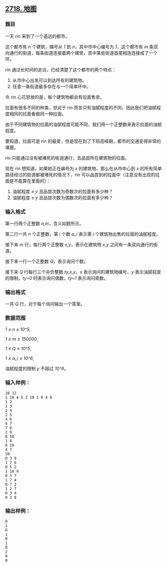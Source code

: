 ## [2718. 地图](https://www.acwing.com/problem/content/2720/)

### 题目

一天 rin 来到了一个遥远的都市。

这个都市有 *n* 个建筑，编号从 *1* 到 *n*，其中市中心编号为 *1*，这个都市有 *m* 条双向通行的街道，每条街道连接着两个建筑，其中某些街道首尾相连连接成了一个环。

rin 通过长时间的走访，已经清楚了这个都市的两个特点：

1. 从市中心出发可以到达所有的建筑物。
2. 任意一条街道最多存在与一个简单环中。

令 rin 心花怒放的是，每个建筑物都会有拉面售卖。

拉面有很多不同的种类，但对于 rin 而言只有油腻程度的不同，因此我们把油腻程度相同的拉面看做同一种拉面。

由于不同建筑物的拉面的油腻程度可能不同，我们用一个正整数来表示拉面的油腻程度。

要知道，拉面可是 rin 的最爱，但是现在到了下班高峰期，都市的交通变得非常的堵塞。

rin 只能通过没有被堵死的街道通行，去品尝所在建筑物的拉面。

现在 rin 想知道，如果她正在编号为 *x* 的建筑物，那么在从市中心到 *x* 的所有简单路径经过的街道都被堵死的情况下，rin 可以品尝到的拉面中（注意没有出现的拉面是不能算在里面的）：

1. 油腻程度 *≤ y* 且品尝次数为奇数次的拉面有多少种？
2. 油腻程度 *≤ y* 且品尝次数为偶数次的拉面有多少种？

### 输入格式

第一行两个正整数 *n,m*，含义如题所示。

第二行一共 *n* 个正整数，第 *i* 个数 *a_i* 表示第 *i* 个建筑物出售的拉面的油腻程度。

接下来 *m* 行，每行两个正整数 *x,y*，表示在建筑物 *x,y* 之间有一条双向通行的街道。

接下来一行一个正整数 *Q*，表示询问个数。

接下来 *Q* 行每行三个非负整数 *ty,x,y*，*x* 表示询问的建筑物编号，*y* 表示油腻程度的限制，*ty=0* 时表示询问偶数，*ty=1* 表示询问奇数。

### 输出格式

一共 *Q* 行，对于每个询问输出一个答案。

### 数据范围

*1 ≤ n ≤ 10^5*,

*1 ≤ m ≤ 150000*,

*1 ≤ Q ≤ 10^5*,

*1 ≤ a_i ≤ 10^6*,

油腻程度的限制 *y* 不超过 *10^6*。

### 输入样例：

```
10 12
1 10 4 5 2 10 1 8 4 8
1 2
1 3
1 4
2 5
4 6
4 7
7 8
2 9
8 10
1 6
8 10
4 7
10
0 3 9
1 7 6
0 5 2
1 10 9
0 5 7
1 7 4
0 7 3
1 2 7
0 3 4
0 3 8
```

### 输出样例：

```
0
1
0
1
0
1
0
2
0
0
```
